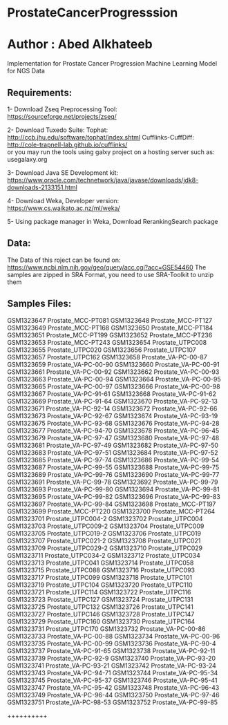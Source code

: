 # ProstateCancerProgresssion
# Author : Abed Alkhateeb

Implementation for Prostate Cancer Progression Machine Learning Model for NGS Data

Requirements:
-------------
1- Download Zseq Preprocessing Tool: https://sourceforge.net/projects/zseq/

2- Download Tuxedo Suite:
    Tophat: http://ccb.jhu.edu/software/tophat/index.shtml
    Cufflinks-CuffDiff: http://cole-trapnell-lab.github.io/cufflinks/   
    or you may run the tools using galxy project on a hosting server such as:
    usegalaxy.org

3- Download Java SE Development kit:  https://www.oracle.com/technetwork/java/javase/downloads/jdk8-downloads-2133151.html 

4- Download Weka, Developer version: https://www.cs.waikato.ac.nz/ml/weka/

5- Using package manager in Weka, Download RerankingSearch package

Data:
-----
The Data of this roject can be found on:
https://www.ncbi.nlm.nih.gov/geo/query/acc.cgi?acc=GSE54460
The samples are zipped in SRA Format, you need to use SRA-Toolkit to unzip them


Samples Files:
--------------
GSM1323647	Prostate_MCC-PT081
GSM1323648	Prostate_MCC-PT127
GSM1323649	Prostate_MCC-PT168
GSM1323650	Prostate_MCC-PT184
GSM1323651	Prostate_MCC-PT199
GSM1323652	Prostate_MCC-PT236
GSM1323653	Prostate_MCC-PT243
GSM1323654	Prostate_UTPC008
GSM1323655	Prostate_UTPC020
GSM1323656	Prostate_UTPC107
GSM1323657	Prostate_UTPC162
GSM1323658	Prostate_VA-PC-00-87
GSM1323659	Prostate_VA-PC-00-90
GSM1323660	Prostate_VA-PC-00-91
GSM1323661	Prostate_VA-PC-00-92
GSM1323662	Prostate_VA-PC-00-93
GSM1323663	Prostate_VA-PC-00-94
GSM1323664	Prostate_VA-PC-00-95
GSM1323665	Prostate_VA-PC-00-97
GSM1323666	Prostate_VA-PC-00-98
GSM1323667	Prostate_VA-PC-91-61
GSM1323668	Prostate_VA-PC-91-62
GSM1323669	Prostate_VA-PC-91-64
GSM1323670	Prostate_VA-PC-92-13
GSM1323671	Prostate_VA-PC-92-14
GSM1323672	Prostate_VA-PC-92-66
GSM1323673	Prostate_VA-PC-92-67
GSM1323674	Prostate_VA-PC-93-19
GSM1323675	Prostate_VA-PC-93-68
GSM1323676	Prostate_VA-PC-94-28
GSM1323677	Prostate_VA-PC-94-70
GSM1323678	Prostate_VA-PC-96-45
GSM1323679	Prostate_VA-PC-97-47
GSM1323680	Prostate_VA-PC-97-48
GSM1323681	Prostate_VA-PC-97-49
GSM1323682	Prostate_VA-PC-97-50
GSM1323683	Prostate_VA-PC-97-51
GSM1323684	Prostate_VA-PC-97-52
GSM1323685	Prostate_VA-PC-97-74
GSM1323686	Prostate_VA-PC-99-54
GSM1323687	Prostate_VA-PC-99-55
GSM1323688	Prostate_VA-PC-99-75
GSM1323689	Prostate_VA-PC-99-76
GSM1323690	Prostate_VA-PC-99-77
GSM1323691	Prostate_VA-PC-99-78
GSM1323692	Prostate_VA-PC-99-79
GSM1323693	Prostate_VA-PC-99-80
GSM1323694	Prostate_VA-PC-99-81
GSM1323695	Prostate_VA-PC-99-82
GSM1323696	Prostate_VA-PC-99-83
GSM1323697	Prostate_VA-PC-99-84
GSM1323698	Prostate_MCC-PT197
GSM1323699	Prostate_MCC-PT220
GSM1323700	Prostate_MCC-PT264
GSM1323701	Prostate_UTPC004-2
GSM1323702	Prostate_UTPC004
GSM1323703	Prostate_UTPC009-2
GSM1323704	Prostate_UTPC009
GSM1323705	Prostate_UTPC019-2
GSM1323706	Prostate_UTPC019
GSM1323707	Prostate_UTPC021-2
GSM1323708	Prostate_UTPC021
GSM1323709	Prostate_UTPC029-2
GSM1323710	Prostate_UTPC029
GSM1323711	Prostate_UTPC034-2
GSM1323712	Prostate_UTPC034
GSM1323713	Prostate_UTPC041
GSM1323714	Prostate_UTPC058
GSM1323715	Prostate_UTPC088
GSM1323716	Prostate_UTPC093
GSM1323717	Prostate_UTPC099
GSM1323718	Prostate_UTPC101
GSM1323719	Prostate_UTPC104
GSM1323720	Prostate_UTPC110
GSM1323721	Prostate_UTPC114
GSM1323722	Prostate_UTPC116
GSM1323723	Prostate_UTPC127
GSM1323724	Prostate_UTPC131
GSM1323725	Prostate_UTPC132
GSM1323726	Prostate_UTPC141
GSM1323727	Prostate_UTPC146
GSM1323728	Prostate_UTPC147
GSM1323729	Prostate_UTPC160
GSM1323730	Prostate_UTPC164
GSM1323731	Prostate_UTPC170
GSM1323732	Prostate_VA-PC-00-86
GSM1323733	Prostate_VA-PC-00-88
GSM1323734	Prostate_VA-PC-00-96
GSM1323735	Prostate_VA-PC-00-99
GSM1323736	Prostate_VA-PC-90-4
GSM1323737	Prostate_VA-PC-91-65
GSM1323738	Prostate_VA-PC-92-11
GSM1323739	Prostate_VA-PC-92-9
GSM1323740	Prostate_VA-PC-93-20
GSM1323741	Prostate_VA-PC-93-21
GSM1323742	Prostate_VA-PC-93-24
GSM1323743	Prostate_VA-PC-94-71
GSM1323744	Prostate_VA-PC-95-34
GSM1323745	Prostate_VA-PC-95-37
GSM1323746	Prostate_VA-PC-95-41
GSM1323747	Prostate_VA-PC-95-42
GSM1323748	Prostate_VA-PC-96-43
GSM1323749	Prostate_VA-PC-96-44
GSM1323750	Prostate_VA-PC-97-46
GSM1323751	Prostate_VA-PC-98-53
GSM1323752	Prostate_VA-PC-99-85

++++++++++
